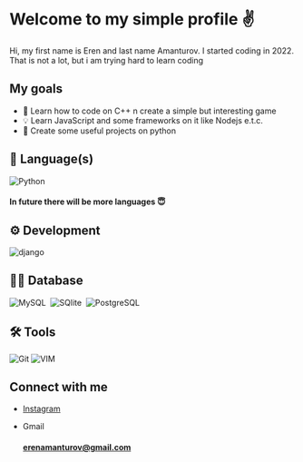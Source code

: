 
# Welcome to my simple profile ✌

Hi, my first name is Eren and last name Amanturov. I started coding in 2022. That is not a lot, but i am trying hard to learn coding

## My goals
- 🧠 Learn how to code on C++ n create a simple but interesting game
- 💡 Learn JavaScript and some frameworks on it like Nodejs e.t.c.
- 📖 Create some useful projects on python





## 🐍 Language(s)

![Python](https://img.shields.io/badge/-Python-05122A?style=flat&logo=python)&nbsp;

#### In future there will be more languages 😇




## ⚙ Development

![django](https://img.shields.io/badge/Django-092E20?style=flat&logo=django&logoColor=white)&nbsp;



## 👨‍💻 Database

![MySQL](https://img.shields.io/badge/MySQL-00000F?style=flat&logo=mysql&logoColor=white)&nbsp; ![SQlite](https://img.shields.io/badge/-SQlite-05122A?style=flat&logo=sqlite&logoColor=A8B9CC)&nbsp; ![PostgreSQL](https://img.shields.io/badge/PostgreSQL-316192?style=flat&logo=postgresql&logoColor=green)


## 🛠 Tools

![Git](https://img.shields.io/badge/-Git-05122A?style=flat&logo=git)&nbsp;![VIM](https://img.shields.io/badge/VIM-%2311AB00.svg?&style=flat&logo=vim&logoColor=white)&nbsp;


## Connect with me

- [Instagram](https://www.instagram.com/aslwayseren/)
  
- Gmail
    #### erenamanturov@gmail.com
